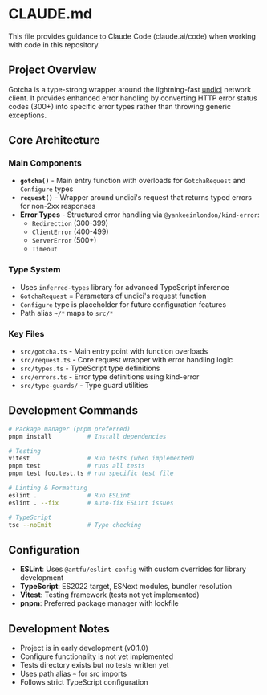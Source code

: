 # CLAUDE.md

This file provides guidance to Claude Code (claude.ai/code) when working with code in this repository.

## Project Overview

Gotcha is a type-strong wrapper around the lightning-fast [undici](https://undici.nodejs.org/) network client. It provides enhanced error handling by converting HTTP error status codes (300+) into specific error types rather than throwing generic exceptions.

## Core Architecture

### Main Components

- **`gotcha()`** - Main entry function with overloads for `GotchaRequest` and `Configure` types
- **`request()`** - Wrapper around undici's request that returns typed errors for non-2xx responses
- **Error Types** - Structured error handling via `@yankeeinlondon/kind-error`:
  - `Redirection` (300-399)
  - `ClientError` (400-499) 
  - `ServerError` (500+)
  - `Timeout`

### Type System

- Uses `inferred-types` library for advanced TypeScript inference
- `GotchaRequest` = Parameters of undici's request function
- `Configure` type is placeholder for future configuration features
- Path alias `~/*` maps to `src/*`

### Key Files

- `src/gotcha.ts` - Main entry point with function overloads
- `src/request.ts` - Core request wrapper with error handling logic
- `src/types.ts` - TypeScript type definitions
- `src/errors.ts` - Error type definitions using kind-error
- `src/type-guards/` - Type guard utilities

## Development Commands

```bash
# Package manager (pnpm preferred)
pnpm install          # Install dependencies

# Testing
vitest                # Run tests (when implemented)
pnpm test             # runs all tests
pnpm test foo.test.ts # run specific test file

# Linting & Formatting
eslint .              # Run ESLint
eslint . --fix        # Auto-fix ESLint issues

# TypeScript
tsc --noEmit          # Type checking
```

## Configuration

- **ESLint**: Uses `@antfu/eslint-config` with custom overrides for library development
- **TypeScript**: ES2022 target, ESNext modules, bundler resolution
- **Vitest**: Testing framework (tests not yet implemented)
- **pnpm**: Preferred package manager with lockfile

## Development Notes

- Project is in early development (v0.1.0)
- Configure functionality is not yet implemented
- Tests directory exists but no tests written yet
- Uses path alias `~` for src imports
- Follows strict TypeScript configuration
